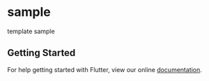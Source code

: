# sample

template sample

## Getting Started

For help getting started with Flutter, view our online
[documentation](https://flutter.io/).
